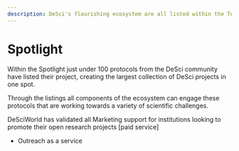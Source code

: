 ```yaml
---
description: DeSci's flourishing ecosystem are all listed within the Terminal
---
```


# Spotlight

Within the Spotlight just under 100 protocols from the DeSci community have listed their project, creating the largest collection of DeSci projects in one spot.&#x20;

Through the listings all components of the ecosystem can engage these protocols that are working towards a variety of scientific challenges.&#x20;

DeSciWorld has validated all Marketing support for institutions looking to promote their open research projects \[paid service]

* Outreach as a service
